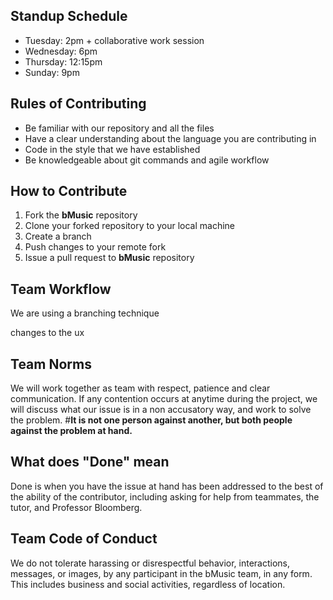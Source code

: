 ## Standup Schedule
- Tuesday: 2pm + collaborative work session
- Wednesday: 6pm
- Thursday: 12:15pm
- Sunday: 9pm

## Rules of Contributing
- Be familiar with our repository and all the files
- Have a clear understanding about the language you are contributing in 
- Code in the style that we have established 
- Be knowledgeable about git commands and agile workflow

## How to Contribute
1) Fork the **bMusic** repository
2) Clone your forked repository to your local machine
3) Create a branch
4) Push changes to your remote fork
5) Issue a pull request to **bMusic** repository

## Team Workflow
We are using a branching technique

changes to the ux

## Team Norms
We will work together as team with respect, patience and clear communication. If any contention occurs at anytime during the project, we will discuss what our issue is in a non accusatory way, and work to solve the problem. 
#**It is not one person against another, but both people against the problem at hand.**
## What does "Done" mean
Done is when you have the issue at hand has been addressed to the best of the ability of the contributor, including asking for help from teammates, the tutor, and Professor Bloomberg.

## Team Code of Conduct
We do not tolerate harassing or disrespectful behavior, interactions, messages, or images, by any participant in the bMusic team, in any form. This includes business and social activities, regardless of location.

